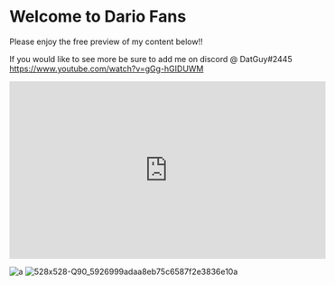 # Welcome to Dario Fans
Please enjoy the free preview of my content below!!

If you would like to see more be sure to add me on discord @ DatGuy#2445
https://www.youtube.com/watch?v=gGg-hGIDUWM

<iframe width="560" height="315" src="https://www.youtube.com/embed/gGg-hGIDUWM" title="YouTube video player" frameborder="0" allow="accelerometer; autoplay; clipboard-write; encrypted-media; gyroscope; picture-in-picture" allowfullscreen>
</iframe>



![a](https://user-images.githubusercontent.com/69570959/148161155-23deacd4-807d-40d9-9195-e1e0fee9a027.png)
![528x528-Q90_5926999adaa8eb75c6587f2e3836e10a](https://user-images.githubusercontent.com/69570959/148161164-d189a1ae-8026-4fa4-86e0-911dbb0b867f.png)
